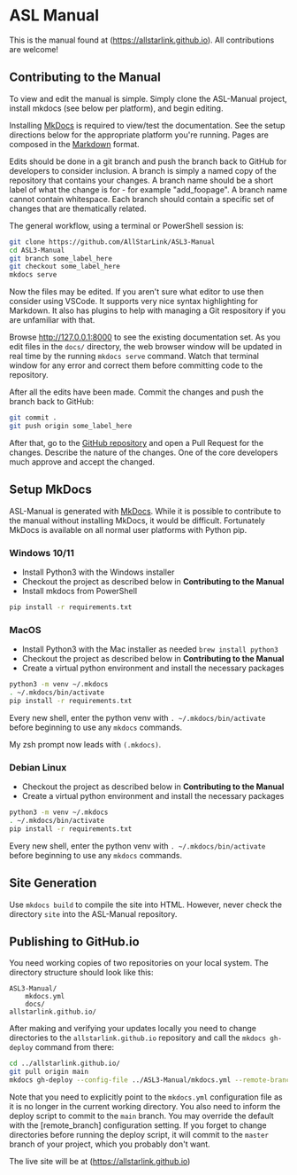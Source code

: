 # ASL Manual
This is the manual found at (https://allstarlink.github.io). All
contributions are welcome!

## Contributing to the Manual
To view and edit the manual is simple. Simply clone the ASL-Manual
project, install mkdocs (see below per platform), and begin editing.

Installing [MkDocs](https://www.mkdocs.org/) is required to view/test
the documentation. See the setup directions below for the appropriate
platform you're running. Pages are composed in the [Markdown](https://daringfireball.net/projects/markdown/)
format.

Edits should be done in a git branch and push the branch back to
GitHub for developers to consider inclusion. A branch is simply a 
named copy of the repository that contains your changes. A branch
name should be a short label of what the change is for - for
example "add_foopage". A branch name cannot contain whitespace.
Each branch should contain a specific set of changes that are 
thematically related. 

The general workflow, using a terminal or PowerShell session is:
```bash
git clone https://github.com/AllStarLink/ASL3-Manual
cd ASL3-Manual
git branch some_label_here
git checkout some_label_here
mkdocs serve
```

Now the files may be edited. If you aren't sure what editor to use
then consider using VSCode. It supports very nice syntax highlighting
for Markdown. It also has plugins to help with managing a Git respository
if you are unfamiliar with that.

Browse http://127.0.0.1:8000 to see the existing documentation set.
As you edit files in the `docs/` directory, the web browser window will be
updated in real time by the running `mkdocs serve` command. Watch that
terminal window for any error and correct them before committing
code to the repository.

After all the edits have been made. Commit the changes and push the branch
back to GitHub:

```bash
git commit .
git push origin some_label_here
```

After that, go to the [GitHub repository](https://github.com/AllStarLink/ASL3-Manual)
and open a Pull Request for the changes. Describe the nature of the changes.
One of the core developers much approve and accept the changed.

## Setup MkDocs
ASL-Manual is generated with [MkDocs](https://www.mkdocs.org/). While it is possible
to contribute to the manual without installing MkDocs, it would be difficult.
Fortunately MkDocs is available on all normal user platforms with Python pip.

### Windows 10/11
- Install Python3 with the Windows installer
- Checkout the project as described below in **Contributing to the Manual**
- Install mkdocs from PowerShell
```bash
pip install -r requirements.txt
```

### MacOS
- Install Python3 with the Mac installer as needed `brew install python3`
- Checkout the project as described below in **Contributing to the Manual**
- Create a virtual python environment and install the necessary packages
```bash
python3 -m venv ~/.mkdocs
. ~/.mkdocs/bin/activate
pip install -r requirements.txt
```

Every new shell, enter the python venv with `. ~/.mkdocs/bin/activate` before
beginning to use any `mkdocs` commands.

My zsh prompt now leads with `(.mkdocs)`. 

### Debian Linux
- Checkout the project as described below in **Contributing to the Manual**
- Create a virtual python environment and install the necessary packages
```bash
python3 -m venv ~/.mkdocs
. ~/.mkdocs/bin/activate
pip install -r requirements.txt
```

Every new shell, enter the python venv with `. ~/.mkdocs/bin/activate` before
beginning to use any `mkdocs` commands.

## Site Generation
Use `mkdocs build` to compile the site into HTML. However, never
check the directory `site` into the ASL-Manual repository.

## Publishing to GitHub.io
You need working copies of two repositories on your local system. The
directory structure should look like this:
```text
ASL3-Manual/
    mkdocs.yml
    docs/
allstarlink.github.io/
```
After making and verifying your updates locally you need to change
directories to the `allstarlink.github.io` repository and call the
`mkdocs gh-deploy` command from there:

```bash
cd ../allstarlink.github.io/
git pull origin main
mkdocs gh-deploy --config-file ../ASL3-Manual/mkdocs.yml --remote-branch main
```

Note that you need to explicitly point to the `mkdocs.yml` configuration file as
it is no longer in the current working directory. You also need to inform the
deploy script to commit to the `main` branch. You may override the default
with the [remote_branch] configuration setting. If you forget to change
directories before running the deploy script, it will commit to the `master`
branch of your project, which you probably don't want.

The live site will be at (https://allstarlink.github.io)
